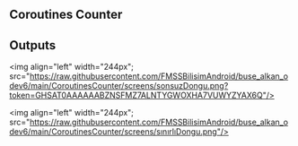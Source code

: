 ## Coroutines Counter

## Outputs

<img align="left" width="244px"; src="https://raw.githubusercontent.com/FMSSBilisimAndroid/buse_alkan_odev6/main/CoroutinesCounter/screens/sonsuzDongu.png?token=GHSAT0AAAAAABZNSFMZ7ALNTYGWOXHA7VUWYZYAX6Q"/>


<img align="left" width="244px"; src="https://raw.githubusercontent.com/FMSSBilisimAndroid/buse_alkan_odev6/main/CoroutinesCounter/screens/sınırlıDongu.png"/>

